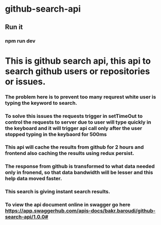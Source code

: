 # github-search-api

## Run it
### npm run dev
  
# This is github search api, this api to search github users or repositories or issues.

### The problem here is to prevent too many requrest white user is typing the keyword to search.

### To solve this issues the requests trigger in setTimeOut to control the requests to server due to user will type quickly in the keyboard and it will trigger api call only after the user stopped typing in the keybaord for 500ms

### This api will cache the results from github for 2 hours and frontend also caching the results using redux persist.

### The response from github is transformed to what data needed only in fronend, so that data bandwidth will be lesser and this help data moved faster.

### This search is giving instant search results.

### To view the api document online in swagger go here https://app.swaggerhub.com/apis-docs/bakr.baroudi/github-search-api/1.0.0#
